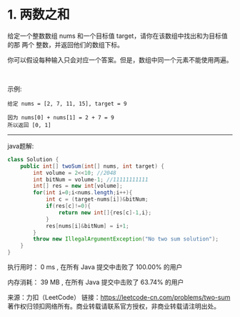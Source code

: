 # 1. 两数之和

给定一个整数数组 nums 和一个目标值 target，请你在该数组中找出和为目标值的那 两个 整数，并返回他们的数组下标。

你可以假设每种输入只会对应一个答案。但是，数组中同一个元素不能使用两遍。

 

示例:
```
给定 nums = [2, 7, 11, 15], target = 9

因为 nums[0] + nums[1] = 2 + 7 = 9
所以返回 [0, 1]
```

---
java题解:

```java
class Solution {
    public int[] twoSum(int[] nums, int target) {
        int volume = 2<<10; //2048
        int bitNum = volume-1; //11111111111
        int[] res = new int[volume];
        for(int i=0;i<nums.length;i++){
            int c = (target-nums[i])&bitNum;
            if(res[c]!=0){
                return new int[]{res[c]-1,i};
            }
            res[nums[i]&bitNum] = i+1;
        }
        throw new IllegalArgumentException("No two sum solution");
    }
}
```

执行用时：
0 ms
, 在所有 Java 提交中击败了
100.00%
的用户

内存消耗：
39 MB
, 在所有 Java 提交中击败了
63.74%
的用户



来源：力扣（LeetCode）
链接：https://leetcode-cn.com/problems/two-sum
著作权归领扣网络所有。商业转载请联系官方授权，非商业转载请注明出处。